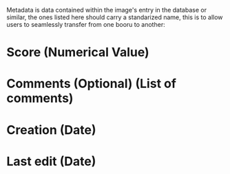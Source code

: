 Metadata is data contained within the image's entry in the database or similar, the ones listed here should carry a standarized name, this is to allow users to seamlessly transfer from one booru to another:

# Score (Numerical Value)
# Comments (Optional) (List of comments)
# Creation (Date)
# Last edit (Date)
